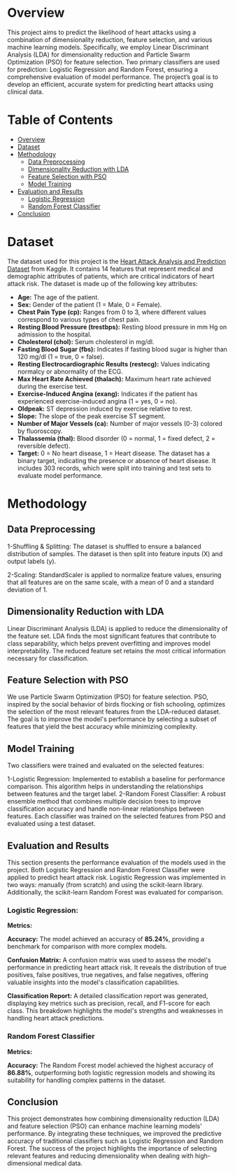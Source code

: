 # Overview
This project aims to predict the likelihood of heart attacks using a combination of dimensionality reduction, feature selection, and various machine learning models. Specifically, we employ Linear Discriminant Analysis (LDA) for dimensionality reduction and Particle Swarm Optimization (PSO) for feature selection. Two primary classifiers are used for prediction: Logistic Regression and Random Forest, ensuring a comprehensive evaluation of model performance. The project’s goal is to develop an efficient, accurate system for predicting heart attacks using clinical data.
# Table of Contents

- [Overview](#project)
- [Dataset](#dataset)
- [Methodology](#methodology)
  - [Data Preprocessing](#data-preprocessing)
  - [Dimensionality Reduction with LDA](#dimensionality-reduction-with-lda)
  - [Feature Selection with PSO](#feature-selection-with-pso)
  - [Model Training](#model-training)
- [Evaluation and Results](#evaluation-and-results)
  - [Logistic Regression](#logistic-regression)
  - [Random Forest Classifier](#random-forest-classifier)
- [Conclusion](#conclusion)
# Dataset
The dataset used for this project is the [Heart Attack Analysis and Prediction Dataset](https://www.kaggle.com/datasets/rashikrahmanpritom/heart-attack-analysis-prediction-dataset) from Kaggle. It contains 14 features that represent medical and demographic attributes of patients, which are critical indicators of heart attack risk. The dataset is made up of the following key attributes:

- **Age:** The age of the patient.
- **Sex:** Gender of the patient (1 = Male, 0 = Female).
- **Chest Pain Type (cp):** Ranges from 0 to 3, where different values correspond to various types of chest pain.
- **Resting Blood Pressure (trestbps):** Resting blood pressure in mm Hg on admission to the hospital.
- **Cholesterol (chol):** Serum cholesterol in mg/dl.
- **Fasting Blood Sugar (fbs):** Indicates if fasting blood sugar is higher than 120 mg/dl (1 = true, 0 = false).
- **Resting Electrocardiographic Results (restecg):** Values indicating normalcy or abnormality of the ECG.
- **Max Heart Rate Achieved (thalach):** Maximum heart rate achieved during the exercise test.
- **Exercise-Induced Angina (exang):** Indicates if the patient has experienced exercise-induced angina (1 = yes, 0 = no).
- **Oldpeak:** ST depression induced by exercise relative to rest.
- **Slope:** The slope of the peak exercise ST segment.
- **Number of Major Vessels (ca):** Number of major vessels (0-3) colored by fluoroscopy.
- **Thalassemia (thal):** Blood disorder (0 = normal, 1 = fixed defect, 2 = reversible defect).
- **Target:** 0 = No heart disease, 1 = Heart disease.
The dataset has a binary target, indicating the presence or absence of heart disease. It includes 303 records, which were split into training and test sets to evaluate model performance.
# Methodology
## Data Preprocessing
  1-Shuffling & Splitting: The dataset is shuffled to ensure a balanced distribution of samples. The dataset is then split into feature 
   inputs (X) and output labels (y).
   
  2-Scaling: StandardScaler is applied to normalize feature values, ensuring that all features are on the same scale, with a mean of 0 
   and a standard deviation of 1.
## Dimensionality Reduction with LDA
Linear Discriminant Analysis (LDA) is applied to reduce the dimensionality of the feature set. LDA finds the most significant features that contribute to class separability, which helps prevent overfitting and improves model interpretability. The reduced feature set retains the most critical information necessary for classification.
## Feature Selection with PSO
We use Particle Swarm Optimization (PSO) for feature selection. PSO, inspired by the social behavior of birds flocking or fish schooling, optimizes the selection of the most relevant features from the LDA-reduced dataset. The goal is to improve the model's performance by selecting a subset of features that yield the best accuracy while minimizing complexity.

## Model Training
Two classifiers were trained and evaluated on the selected features:

1-Logistic Regression: Implemented to establish a baseline for performance comparison. This algorithm helps in understanding the relationships between features and the target label.
2-Random Forest Classifier: A robust ensemble method that combines multiple decision trees to improve classification accuracy and handle non-linear relationships between features.
Each classifier was trained on the selected features from PSO and evaluated using a test dataset.
## Evaluation and Results
This section presents the performance evaluation of the models used in the project. Both Logistic Regression and Random Forest Classifier were applied to predict heart attack risk. Logistic Regression was implemented in two ways: manually (from scratch) and using the scikit-learn library. Additionally, the scikit-learn Random Forest was evaluated for comparison.

### Logistic Regression:
**Metrics:**

**Accuracy:** The model achieved an accuracy of **85.24%**, providing a benchmark for comparison with more complex models.

**Confusion Matrix:** A confusion matrix was used to assess the model's performance in predicting heart attack risk. It reveals the distribution of true positives, false positives, true negatives, and false negatives, offering valuable insights into the model's classification capabilities.

**Classification Report:** A detailed classification report was generated, displaying key metrics such as precision, recall, and F1-score for each class. This breakdown highlights the model's strengths and weaknesses in handling heart attack predictions.
### Random Forest Classifier
**Metrics:**

**Accuracy:** The Random Forest model achieved the highest accuracy of **86.88%**, outperforming both logistic regression models and showing its suitability for handling complex patterns in the dataset.

## Conclusion
This project demonstrates how combining dimensionality reduction (LDA) and feature selection (PSO) can enhance machine learning models' performance. By integrating these techniques, we improved the predictive accuracy of traditional classifiers such as Logistic Regression and Random Forest. The success of the project highlights the importance of selecting relevant features and reducing dimensionality when dealing with high-dimensional medical data.
